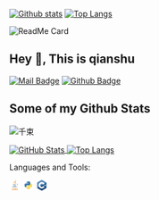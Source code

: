 [![Github stats](https://github-readme-stats.vercel.app/api?username=YourUsername&show_icons=true&include_all_commits=true)](https://github.com/YourUsername/github-readme-stats)
[![Top Langs](https://github-readme-stats.vercel.app/api/top-langs/?username=YourUsername&layout=compact)](https://github.com/YourUsername/github-readme-stats)

![ReadMe Card](https://github-readme-stats.vercel.app/api/pin/?username=jinmuqianshu128&repo=jinmuqianshu128.github.io)


## Hey 👋, This is qianshu

[![Mail Badge](https://img.shields.io/badge/-jinmuqianshu128.github.io-c14438?style=flat&logo=Gmail&logoColor=white&link=mailto:jinmuqianshu128.github.io)](mailto:weizihao128@outlook.com.cn) [![Github Badge](https://img.shields.io/badge/-千束-grey?style=flat&logo=github&logoColor=white&link=https://github.com/jinmuqianshu128/)](https://github.com/jinmuqianshu128/)
## Some of my Github Stats
<p align=left> <img src=https://komarev.com/ghpvc/?username=jinmuqianshu128 alt=千束 /> </p>

<a href="https://github.com/jinmuqianshu128">
  <img align="center" alt="GitHub Stats" src="https://github-readme-stats.vercel.app/api?username=千束&show_icons=true&include_all_commits=true" />
</a>
<a href="https://github.com/jinmuqianshu128">
  <img align="center" alt="Top Langs" src="https://github-readme-stats.vercel.app/api/top-langs/?username=jinmuqianshu128&layout=compact" />
</a>

Languages and Tools:

<code><img height="20" src="https://raw.githubusercontent.com/github/explore/80688e429a7d4ef2fca1e82350fe8e3517d3494d/topics/java/java.png" alt="java"></code>
<code><img height="20" src="https://raw.githubusercontent.com/github/explore/80688e429a7d4ef2fca1e82350fe8e3517d3494d/topics/python/python.png" alt="python"></code>
<code><img height="20" src="https://raw.githubusercontent.com/github/explore/80688e429a7d4ef2fca1e82350fe8e3517d3494d/topics/cpp/cpp.png" alt="cpp"></code>


<!--
**Ryyyc/ryyyc** is a ✨ _special_ ✨ repository because its `README.md` (this file) appears on your GitHub profile.

Here are some ideas to get you started:

- 🔭 I’m currently working on ...
- 🌱 I’m currently learning ...
- 👯 I’m looking to collaborate on ...
- 🤔 I’m looking for help with ...
- 💬 Ask me about ...
- 📫 How to reach me: ...
